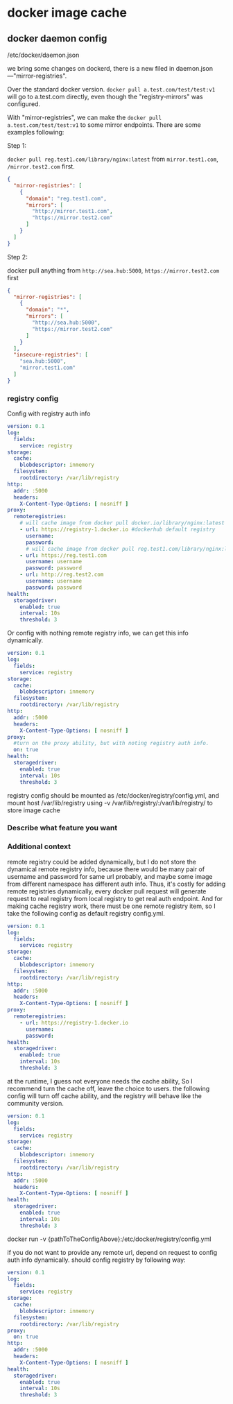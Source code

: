 # docker image cache

## docker daemon config

/etc/docker/daemon.json

we bring some changes on dockerd, there is a new filed in daemon.json—"mirror-registries".

Over the standard docker version. `docker pull a.test.com/test/test:v1` will go to a.test.com directly, even though the
"registry-mirrors" was configured.

With "mirror-registries", we can make the `docker pull a.test.com/test/test:v1` to some mirror endpoints. There are some
examples following:

Step 1:

`docker pull reg.test1.com/library/nginx:latest` from `mirror.test1.com`, `/mirror.test2.com` first.

```json
{
  "mirror-registries": [
    {
      "domain": "reg.test1.com",
      "mirrors": [
        "http://mirror.test1.com",
        "https://mirror.test2.com"
      ]
    }
  ]
}
```

Step 2:

docker pull anything from `http://sea.hub:5000`, `https://mirror.test2.com` first

```json
{
  "mirror-registries": [
    {
      "domain": "*",
      "mirrors": [
        "http://sea.hub:5000",
        "https://mirror.test2.com"
      ]
    }
  ],
  "insecure-registries": [
    "sea.hub:5000",
    "mirror.test1.com"
  ]
}
```

### registry config

Config with registry auth info

```yaml
version: 0.1
log:
  fields:
    service: registry
storage:
  cache:
    blobdescriptor: inmemory
  filesystem:
    rootdirectory: /var/lib/registry
http:
  addr: :5000
  headers:
    X-Content-Type-Options: [ nosniff ]
proxy:
  remoteregistries:
    # will cache image from docker pull docker.io/library/nginx:latest or docker pull nginx
    - url: https://registry-1.docker.io #dockerhub default registry
      username:
      password:
      # will cache image from docker pull reg.test1.com/library/nginx:latest
    - url: https://reg.test1.com
      username: username
      password: password
    - url: http://reg.test2.com
      username: username
      password: password
health:
  storagedriver:
    enabled: true
    interval: 10s
    threshold: 3
```

Or config with nothing remote registry info, we can get this info dynamically.

```yaml
version: 0.1
log:
  fields:
    service: registry
storage:
  cache:
    blobdescriptor: inmemory
  filesystem:
    rootdirectory: /var/lib/registry
http:
  addr: :5000
  headers:
    X-Content-Type-Options: [ nosniff ]
proxy:
  #turn on the proxy ability, but with noting registry auth info.
  on: true
health:
  storagedriver:
    enabled: true
    interval: 10s
    threshold: 3
```

registry config should be mounted as /etc/docker/registry/config.yml, and mount host /var/lib/registry using -v
/var/lib/registry/:/var/lib/registry/ to store image cache

### Describe what feature you want

### Additional context

remote registry could be added dynamically, but I do not store the dynamical remote registry info, because there would
be many pair of username and password for same url probably, and maybe some image from different namespace has different
auth info. Thus, it's costly for adding remote registries dynamically, every docker pull request will generate request
to real registry from local registry to get real auth endpoint. And for making cache registry work, there must be one
remote registry item, so I take the following config as default registry config.yml.

```yaml
version: 0.1
log:
  fields:
    service: registry
storage:
  cache:
    blobdescriptor: inmemory
  filesystem:
    rootdirectory: /var/lib/registry
http:
  addr: :5000
  headers:
    X-Content-Type-Options: [ nosniff ]
proxy:
  remoteregistries:
    - url: https://registry-1.docker.io
      username:
      password:
health:
  storagedriver:
    enabled: true
    interval: 10s
    threshold: 3
```

at the runtime, I guess not everyone needs the cache ability, So I recommend turn the cache off, leave the choice to
users. the following config will turn off cache ability, and the registry will behave like the community version.

```yaml
version: 0.1
log:
  fields:
    service: registry
storage:
  cache:
    blobdescriptor: inmemory
  filesystem:
    rootdirectory: /var/lib/registry
http:
  addr: :5000
  headers:
    X-Content-Type-Options: [ nosniff ]
health:
  storagedriver:
    enabled: true
    interval: 10s
    threshold: 3
```

docker run -v {pathToTheConfigAbove}:/etc/docker/registry/config.yml

if you do not want to provide any remote url, depend on request to config auth info dynamically. should config registry
by following way:

```yaml
version: 0.1
log:
  fields:
    service: registry
storage:
  cache:
    blobdescriptor: inmemory
  filesystem:
    rootdirectory: /var/lib/registry
proxy:
  on: true
http:
  addr: :5000
  headers:
    X-Content-Type-Options: [ nosniff ]
health:
  storagedriver:
    enabled: true
    interval: 10s
    threshold: 3
```